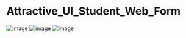 # Attractive_UI_Student_Web_Form

![image](https://user-images.githubusercontent.com/114800813/221638422-9ae235ce-8b05-45e6-93f9-5b4a7e3e7c74.png)
![image](https://user-images.githubusercontent.com/114800813/221638487-9ddedec3-4895-40c0-a3fd-9119133a4b18.png)
![image](https://user-images.githubusercontent.com/114800813/222510488-3e01f954-2ff0-49c7-a5f7-cd1984992439.png)


